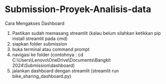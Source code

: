 # Submission-Proyek-Analisis-data
Cara Mengakses Dashboard
1. Pastikan sudah memasang streamlit (kalau belum silahkan ketikkan pip install streamlit pada cmd) 
2. siapkan folder submission
3. buka terminal atau command prompt
4. navigasi ke folder (contohnya : cd C:\Users\Lenovo\OneDrive\Documents\Bangkit 2024\Submission\dashboard)
5. jalankan dashboard dengan streamlit (streamlit run bike_sharing_dashboard.py)
